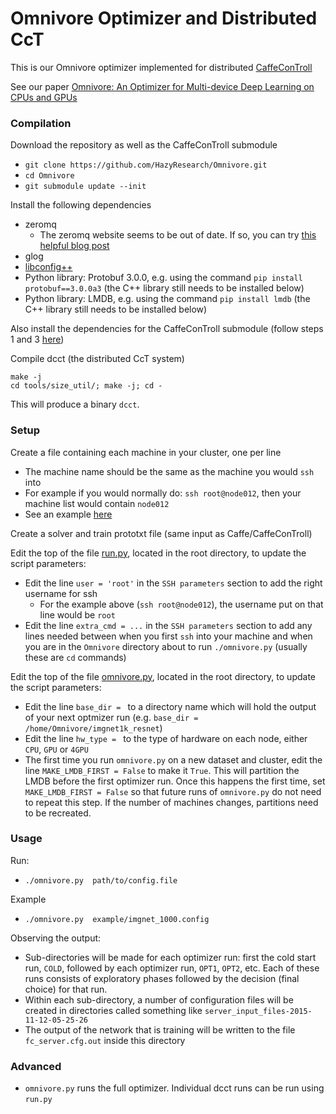 # Omnivore Optimizer and Distributed CcT

This is our Omnivore optimizer implemented for distributed [CaffeConTroll](https://github.com/HazyResearch/CaffeConTroll)

See our paper [Omnivore: An Optimizer for Multi-device Deep Learning on CPUs and GPUs](https://arxiv.org/abs/1606.04487)

### Compilation

Download the repository as well as the CaffeConTroll submodule

  - `git clone https://github.com/HazyResearch/Omnivore.git`
  - `cd Omnivore`
  - `git submodule update --init`

Install the following dependencies

  - zeromq
     - The zeromq website seems to be out of date. If so, you can try [this helpful blog post](https://tuananh.org/2015/06/16/how-to-install-zeromq-on-ubuntu/)
  - glog
  - [libconfig++](http://www.hyperrealm.com/libconfig/)
  - Python library: Protobuf 3.0.0, e.g. using the command `pip install protobuf==3.0.0a3` (the C++ library still needs to be installed below)
  - Python library: LMDB, e.g. using the command `pip install lmdb` (the C++ library still needs to be installed below)

Also install the dependencies for the CaffeConTroll submodule (follow steps 1 and 3 [here](https://github.com/HazyResearch/CaffeConTroll/tree/experiments#installation-from-source))

Compile dcct (the distributed CcT system)

    make -j
    cd tools/size_util/; make -j; cd -
    
This will produce a binary `dcct`.

### Setup

Create a file containing each machine in your cluster, one per line

  - The machine name should be the same as the machine you would `ssh` into
  - For example if you would normally do: `ssh root@node012`, then your machine list would contain `node012`
  - See an example [here](example/machine_list.txt)

Create a solver and train prototxt file (same input as Caffe/CaffeConTroll)

Edit the top of the file [run.py](run.py), located in the root directory, to update the script parameters:

  - Edit the line `user = 'root'` in the `SSH parameters` section to add the right username for ssh
     - For the example above (`ssh root@node012`), the username put on that line would be `root`
  - Edit the line `extra_cmd = ...` in the `SSH parameters` section to add any lines needed between when you first `ssh` into your machine and when you are in the `Omnivore` directory about to run `./omnivore.py` (usually these are `cd` commands)

Edit the top of the file [omnivore.py](omnivore.py), located in the root directory, to update the script parameters:

  - Edit the line `base_dir = ` to a directory name which will hold the output of your next optmizer run (e.g. `base_dir = /home/Omnivore/imgnet1k_resnet`)
  - Edit the line `hw_type = ` to the type of hardware on each node, either `CPU`, `GPU` or `4GPU`
  - The first time you run `omnivore.py` on a new dataset and cluster, edit the line `MAKE_LMDB_FIRST = False` to make it `True`. This will partition the LMDB before the first optimizer run. Once this happens the first time, set `MAKE_LMDB_FIRST = False` so that future runs of `omnivore.py` do not need to repeat this step. If the number of machines changes, partitions need to be recreated.

### Usage

Run:

  - `./omnivore.py  path/to/config.file`

Example

  - `./omnivore.py  example/imgnet_1000.config`

Observing the output:

  - Sub-directories will be made for each optimizer run: first the cold start run, `COLD`, followed by each optimizer run, `OPT1`, `OPT2`, etc. Each of these runs consists of exploratory phases followed by the decision (final choice) for that run. 
  - Within each sub-directory, a number of configuration files will be created in directories called something like `server_input_files-2015-11-12-05-25-26`
  - The output of the network that is training will be written to the file `fc_server.cfg.out` inside this directory

### Advanced

  - `omnivore.py` runs the full optimizer. Individual dcct runs can be run using `run.py`
